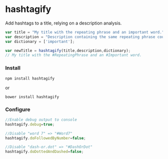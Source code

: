 # hashtagify
Add hashtags to a title, relying on a description analysis.

```javascript
var title = "My title with the repeating phrase and an important word.";
var description = "Description containing the same repeating phrase couple of times (repeating phrase)."
var dictionary = ['important'];

var newTitle = hashtagify(title,description,dictionary);
// My title with the #RepeatingPhrase and an #Important word.
```

### Install
```
npm install hashtagify
```
or
```
bower install hashtagify
```

### Configure
```javascript
//Enable debug output to console
hashtagify.debug=true;

//Disable "word 7" => "#Word7"
hashtagify.doFollowedByNumber=false;

//Disable "dash-or.dot" => "#DashOrDot"
hashtagify.doDottedAndDashed=false;

```
